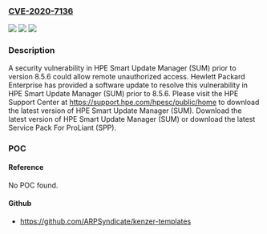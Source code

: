 ### [CVE-2020-7136](https://cve.mitre.org/cgi-bin/cvename.cgi?name=CVE-2020-7136)
![](https://img.shields.io/static/v1?label=Product&message=Smart%20Update%20Manager%20(SUM)&color=blue)
![](https://img.shields.io/static/v1?label=Version&message=n%2Fa&color=blue)
![](https://img.shields.io/static/v1?label=Vulnerability&message=remote%20denial%20of%20service%20(dos)%3B%20remote%20unauthorized%20access&color=brighgreen)

### Description

A security vulnerability in HPE Smart Update Manager (SUM) prior to version 8.5.6 could allow remote unauthorized access. Hewlett Packard Enterprise has provided a software update to resolve this vulnerability in HPE Smart Update Manager (SUM) prior to 8.5.6. Please visit the HPE Support Center at https://support.hpe.com/hpesc/public/home to download the latest version of HPE Smart Update Manager (SUM). Download the latest version of HPE Smart Update Manager (SUM) or download the latest Service Pack For ProLiant (SPP).

### POC

#### Reference
No POC found.

#### Github
- https://github.com/ARPSyndicate/kenzer-templates

